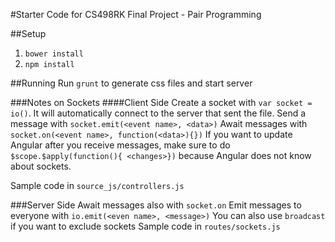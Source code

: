 #Starter Code for CS498RK Final Project - Pair Programming

##Setup 
1. `bower install`
2. `npm install`

##Running
Run `grunt` to generate css files and start server

###Notes on Sockets
####Client Side
Create a socket with `var socket = io()`. It will automatically connect to the server that sent the file.
Send a message with `socket.emit(<event name>, <data>)`
Await messages with `socket.on(<event name>, function(<data>){})`
If you want to update Angular after you receive messages, make sure to do `$scope.$apply(function(){ <changes>})` because Angular does not know about sockets. 

Sample code in `source_js/controllers.js`

###Server Side
Await messages also with `socket.on`
Emit messages to everyone with `io.emit(<even name>, <message>)`
You can also use `broadcast` if you want to exclude sockets
Sample code in `routes/sockets.js`
